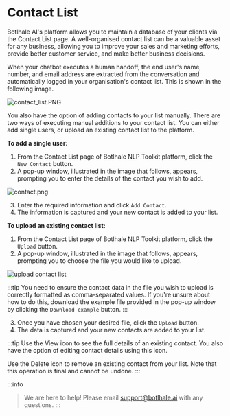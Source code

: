 # Contact List

Botlhale AI's platform allows you to maintain a database of your clients via the Contact List page. A well-organised contact list can be a valuable asset for any business, allowing you to improve your sales and marketing efforts, provide better customer service, and make better business decisions. 

When your chatbot executes a human handoff, the end user's name, number, and email address are extracted from the conversation and automatically logged in your organisation's contact list. This is shown in the following image. 

![contact_list.PNG](https://stoplight.io/api/v1/projects/cHJqOjg4ODkz/images/hbmkQHxFQyo)

You also have the option of adding contacts to your list manually. There are two ways of executing manual additions to your contact list. You can either add single users, or upload an existing contact list to the platform. 

**To add a single user:**

1. From the Contact List page of Botlhale NLP Toolkit platform, click the `New Contact` button.
2. A pop-up window, illustrated in the image that follows, appears, prompting you to enter the details of the contact you wish to add.

![contact.png](https://stoplight.io/api/v1/projects/cHJqOjg4ODkz/images/Snn7twiJcfg)

3. Enter the required information and click `Add Contact`.
4. The information is captured and your new contact is added to your list.


**To upload an existing contact list:**

1. From the Contact List page of Botlhale NLP Toolkit platform, click the `Upload` button.
2. A pop-up window, illustrated in the image that follows, appears, prompting you to choose the file you would like to upload.

![upload contact list](https://botlhale-ai-assets.s3.amazonaws.com/doc-imgs/upload-contact-list.png)

:::tip
You need to ensure the contact data in the file you wish to upload is correctly formatted as comma-separated values. If you're unsure about how to do this, download the example file provided in the pop-up window by clicking the `Download example` button. 
:::

3. Once you have chosen your desired file, click the `Upload` button.
4. The data is captured and your new contacts are added to your list.

:::tip
Use the View icon to see the full details of an existing contact. You also have the option of editing contact details using this icon.

Use the Delete icon to remove an existing contact from your list. Note that this operation is final and cannot be undone.
:::

:::info
> We are here to help! Please email support@botlhale.ai with any questions.
:::




